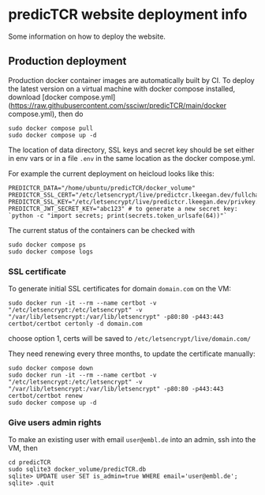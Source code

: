 # predicTCR website deployment info

Some information on how to deploy the website.

## Production deployment

Production docker container images are automatically built by CI.
To deploy the latest version on a virtual machine with docker compose installed,
download [docker compose.yml](https://raw.githubusercontent.com/ssciwr/predicTCR/main/docker compose.yml), then do

```
sudo docker compose pull
sudo docker compose up -d
```

The location of data directory, SSL keys and secret key should be set
either in env vars or in a file `.env` in the same location as the docker compose.yml.

For example the current deployment on heicloud looks like this:

```
PREDICTCR_DATA="/home/ubuntu/predicTCR/docker_volume"
PREDICTCR_SSL_CERT="/etc/letsencrypt/live/predictcr.lkeegan.dev/fullchain.pem"
PREDICTCR_SSL_KEY="/etc/letsencrypt/live/predictcr.lkeegan.dev/privkey.pem"
PREDICTCR_JWT_SECRET_KEY="abc123" # to generate a new secret key: `python -c "import secrets; print(secrets.token_urlsafe(64))"`
```

The current status of the containers can be checked with

```
sudo docker compose ps
sudo docker compose logs
```

### SSL certificate

To generate initial SSL certificates for domain `domain.com` on the VM:

```
sudo docker run -it --rm --name certbot -v "/etc/letsencrypt:/etc/letsencrypt" -v "/var/lib/letsencrypt:/var/lib/letsencrypt" -p80:80 -p443:443 certbot/certbot certonly -d domain.com
```

choose option 1, certs will be saved to `/etc/letsencrypt/live/domain.com/`

They need renewing every three months, to update the certificate manually:

```
sudo docker compose down
sudo docker run -it --rm --name certbot -v "/etc/letsencrypt:/etc/letsencrypt" -v "/var/lib/letsencrypt:/var/lib/letsencrypt" -p80:80 -p443:443 certbot/certbot renew
sudo docker compose up -d
```

### Give users admin rights

To make an existing user with email `user@embl.de` into an admin, ssh into the VM, then

```
cd predicTCR
sudo sqlite3 docker_volume/predicTCR.db
sqlite> UPDATE user SET is_admin=true WHERE email='user@embl.de';
sqlite> .quit
```
